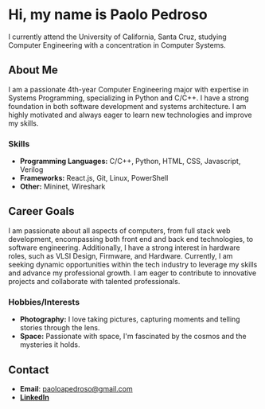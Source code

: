 # Hi, my name is Paolo Pedroso

I currently attend the University of California, Santa Cruz, studying Computer Engineering with a concentration in Computer Systems. 

## About Me
I am a passionate 4th-year Computer Engineering major with expertise in Systems Programming, specializing in Python and C/C++. I have a strong foundation in both software development and systems architecture. I am highly motivated and always eager to learn new technologies and improve my skills.

### Skills
- **Programming Languages:** C/C++, Python, HTML, CSS, Javascript, Verilog
- **Frameworks:** React.js, Git, Linux, PowerShell
- **Other:** Mininet, Wireshark

## Career Goals
I am passionate about all aspects of computers, from full stack web development, encompassing both front end and back end technologies, to software engineering. Additionally, I have a strong interest in hardware roles, such as VLSI Design, Firmware, and Hardware. Currently, I am seeking dynamic opportunities within the tech industry to leverage my skills and advance my professional growth. I am eager to contribute to innovative projects and collaborate with talented professionals.


### Hobbies/Interests
- **Photography:** I love taking pictures, capturing moments and telling stories through the lens.
- **Space:** Passionate with space, I'm fascinated by the cosmos and the mysteries it holds.

## Contact
- **Email**: <a href="mailto:paoloapedroso@gmail.com" target="_blank">paoloapedroso@gmail.com</a>
- <a href="https://www.linkedin.com/in/paolo-pedroso-848791232/" target="_blank">**LinkedIn**</a>
